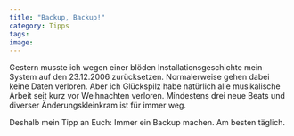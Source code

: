 ```yaml
---
title: "Backup, Backup!"
category: Tipps
tags: 
image: 
---
```


Gestern musste ich wegen einer blöden Installationsgeschichte mein System auf den 23.12.2006 zurücksetzen. Normalerweise gehen dabei keine Daten verloren. Aber ich Glückspilz habe natürlich alle musikalische Arbeit seit kurz vor Weihnachten verloren. Mindestens drei neue Beats und diverser Änderungskleinkram ist für immer weg.  

  

Deshalb mein Tipp an Euch: Immer ein Backup machen. Am besten täglich.